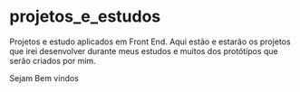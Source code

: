 # projetos_e_estudos
Projetos e estudo aplicados em Front End.
Aqui estão e estarão os projetos que irei desenvolver durante meus estudos e muitos dos protótipos que serão criados por mim.

Sejam Bem vindos
